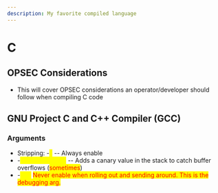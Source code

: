 ```yaml
---
description: My favorite compiled language
---
```


# C

## OPSEC Considerations

* This will cover OPSEC considerations an operator/developer should follow when compiling C code

## GNU Project C and C++ Compiler (GCC)

### Arguments

* Stripping: -<mark style="color:yellow;">s</mark> -- Always enable
* \-<mark style="color:yellow;">fstack-protector</mark> -- Adds a canary value in the stack to catch buffer overflows (<mark style="color:red;">sometimes</mark>)&#x20;
* \-<mark style="color:yellow;">g --</mark> <mark style="color:red;">Never enable when rolling out and sending around. This is the debugging arg.</mark>
